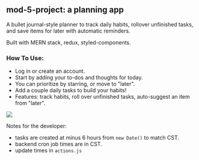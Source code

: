 ## mod-5-project: a planning app

A bullet journal-style planner to track daily habits, rollover unfinished tasks, and save items for later with automatic reminders.

Built with MERN stack, redux, styled-components.

### How To Use:
* Log in or create an account.
* Start by adding your to-dos and thoughts for today.
* You can prioritize by starring, or move to "later".
* Add a couple daily tasks to build your habits!
* Features: track habits, roll over unfinished tasks, auto-suggest an item from "later".

![](planner-gif.gif)

Notes for the developer:
* tasks are created at minus 6 hours from `new Date()` to match CST.
* backend cron job times are in CST.
* update times in `actions.js`
